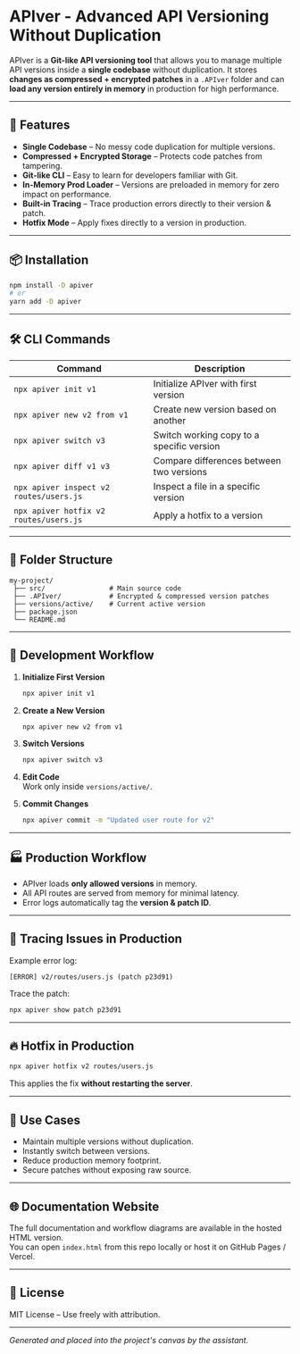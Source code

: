 # APIver - Advanced API Versioning Without Duplication

APIver is a **Git-like API versioning tool** that allows you to manage multiple API versions inside a **single codebase** without duplication. It stores **changes as compressed + encrypted patches** in a `.APIver` folder and can **load any version entirely in memory** in production for high performance.

---

## 🚀 Features

- **Single Codebase** – No messy code duplication for multiple versions.
- **Compressed + Encrypted Storage** – Protects code patches from tampering.
- **Git-like CLI** – Easy to learn for developers familiar with Git.
- **In-Memory Prod Loader** – Versions are preloaded in memory for zero impact on performance.
- **Built-in Tracing** – Trace production errors directly to their version & patch.
- **Hotfix Mode** – Apply fixes directly to a version in production.

---

## 📦 Installation

```bash
npm install -D apiver
# or
yarn add -D apiver
```

---

## 🛠 CLI Commands

| Command | Description |
| ------- | ----------- |
| `npx apiver init v1` | Initialize APIver with first version |
| `npx apiver new v2 from v1` | Create new version based on another |
| `npx apiver switch v3` | Switch working copy to a specific version |
| `npx apiver diff v1 v3` | Compare differences between two versions |
| `npx apiver inspect v2 routes/users.js` | Inspect a file in a specific version |
| `npx apiver hotfix v2 routes/users.js` | Apply a hotfix to a version |

---


## 📂 Folder Structure

```
my-project/
 ├── src/                # Main source code
 ├── .APIver/            # Encrypted & compressed version patches
 ├── versions/active/    # Current active version
 ├── package.json
 └── README.md
```

---

## 🔄 Development Workflow

1. **Initialize First Version**
   ```bash
   npx apiver init v1
   ```

2. **Create a New Version**
   ```bash
   npx apiver new v2 from v1
   ```

3. **Switch Versions**
   ```bash
   npx apiver switch v3
   ```

4. **Edit Code**  
   Work only inside `versions/active/`.

5. **Commit Changes**
   ```bash
   npx apiver commit -m "Updated user route for v2"
   ```

---

## 🏭 Production Workflow

- APIver loads **only allowed versions** in memory.
- All API routes are served from memory for minimal latency.
- Error logs automatically tag the **version & patch ID**.

---

## 🐞 Tracing Issues in Production

Example error log:
```
[ERROR] v2/routes/users.js (patch p23d91)
```
Trace the patch:
```bash
npx apiver show patch p23d91
```

---

## 🔥 Hotfix in Production

```bash
npx apiver hotfix v2 routes/users.js
```
This applies the fix **without restarting the server**.

---

## 🎯 Use Cases

- Maintain multiple versions without duplication.
- Instantly switch between versions.
- Reduce production memory footprint.
- Secure patches without exposing raw source.

---

## 🌐 Documentation Website

The full documentation and workflow diagrams are available in the hosted HTML version.  
You can open `index.html` from this repo locally or host it on GitHub Pages / Vercel.

---

## 📜 License

MIT License – Use freely with attribution.

---

*Generated and placed into the project's canvas by the assistant.*
